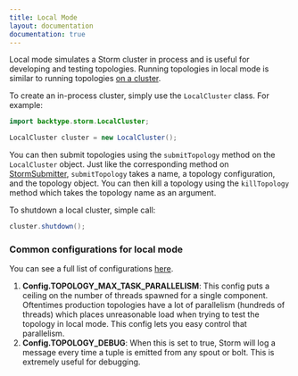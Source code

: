 ```yaml
---
title: Local Mode
layout: documentation
documentation: true
---
```

Local mode simulates a Storm cluster in process and is useful for developing and testing topologies. Running topologies in local mode is similar to running topologies [on a cluster](Running-topologies-on-a-production-cluster.html). 

To create an in-process cluster, simply use the `LocalCluster` class. For example:

```java
import backtype.storm.LocalCluster;

LocalCluster cluster = new LocalCluster();
```

You can then submit topologies using the `submitTopology` method on the `LocalCluster` object. Just like the corresponding method on [StormSubmitter](/javadoc/apidocs/backtype/storm/StormSubmitter.html), `submitTopology` takes a name, a topology configuration, and the topology object. You can then kill a topology using the `killTopology` method which takes the topology name as an argument.

To shutdown a local cluster, simple call:

```java
cluster.shutdown();
```

### Common configurations for local mode

You can see a full list of configurations [here](/javadoc/apidocs/backtype/storm/Config.html).

1. **Config.TOPOLOGY_MAX_TASK_PARALLELISM**: This config puts a ceiling on the number of threads spawned for a single component. Oftentimes production topologies have a lot of parallelism (hundreds of threads) which places unreasonable load when trying to test the topology in local mode. This config lets you easy control that parallelism.
2. **Config.TOPOLOGY_DEBUG**: When this is set to true, Storm will log a message every time a tuple is emitted from any spout or bolt. This is extremely useful for debugging.